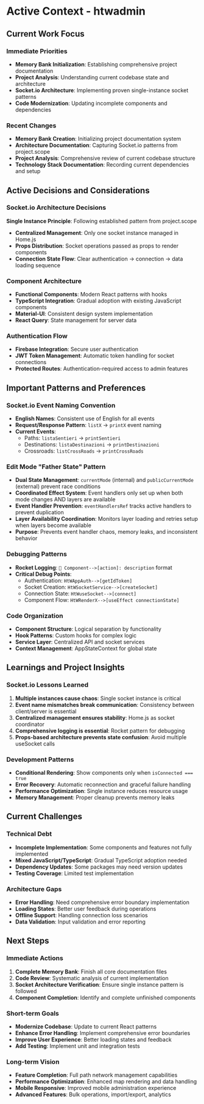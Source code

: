 # Active Context - htwadmin

## Current Work Focus

### Immediate Priorities
- **Memory Bank Initialization**: Establishing comprehensive project documentation
- **Project Analysis**: Understanding current codebase state and architecture
- **Socket.io Architecture**: Implementing proven single-instance socket patterns
- **Code Modernization**: Updating incomplete components and dependencies

### Recent Changes
- **Memory Bank Creation**: Initializing project documentation system
- **Architecture Documentation**: Capturing Socket.io patterns from project.scope
- **Project Analysis**: Comprehensive review of current codebase structure
- **Technology Stack Documentation**: Recording current dependencies and setup

## Active Decisions and Considerations

### Socket.io Architecture Decisions
**Single Instance Principle**: Following established pattern from project.scope
- **Centralized Management**: Only one socket instance managed in Home.js
- **Props Distribution**: Socket operations passed as props to render components
- **Connection State Flow**: Clear authentication → connection → data loading sequence

### Component Architecture
- **Functional Components**: Modern React patterns with hooks
- **TypeScript Integration**: Gradual adoption with existing JavaScript components
- **Material-UI**: Consistent design system implementation
- **React Query**: State management for server data

### Authentication Flow
- **Firebase Integration**: Secure user authentication
- **JWT Token Management**: Automatic token handling for socket connections
- **Protected Routes**: Authentication-required access to admin features

## Important Patterns and Preferences

### Socket.io Event Naming Convention
- **English Names**: Consistent use of English for all events
- **Request/Response Pattern**: `listX` → `printX` event naming
- **Current Events**:
  - Paths: `listaSentieri` → `printSentieri`
  - Destinations: `listaDestinazioni` → `printDestinazioni`
  - Crossroads: `listCrossRoads` → `printCrossRoads`

### Edit Mode "Father State" Pattern
- **Dual State Management**: `currentMode` (internal) and `publicCurrentMode` (external) prevent race conditions
- **Coordinated Effect System**: Event handlers only set up when both mode changes AND layers are available
- **Event Handler Prevention**: `eventHandlersRef` tracks active handlers to prevent duplication
- **Layer Availability Coordination**: Monitors layer loading and retries setup when layers become available
- **Purpose**: Prevents event handler chaos, memory leaks, and inconsistent behavior

### Debugging Patterns
- **Rocket Logging**: `🚀 Component-->[action]: description` format
- **Critical Debug Points**:
  - Authentication: `HtWAppAuth-->[getIdToken]`
  - Socket Creation: `HtWSocketService-->[createSocket]`
  - Connection State: `HtWuseSocket-->[connect]`
  - Component Flow: `HtWRenderX-->[useEffect connectionState]`

### Code Organization
- **Component Structure**: Logical separation by functionality
- **Hook Patterns**: Custom hooks for complex logic
- **Service Layer**: Centralized API and socket services
- **Context Management**: AppStateContext for global state

## Learnings and Project Insights

### Socket.io Lessons Learned
1. **Multiple instances cause chaos**: Single socket instance is critical
2. **Event name mismatches break communication**: Consistency between client/server is essential
3. **Centralized management ensures stability**: Home.js as socket coordinator
4. **Comprehensive logging is essential**: Rocket pattern for debugging
5. **Props-based architecture prevents state confusion**: Avoid multiple useSocket calls

### Development Patterns
- **Conditional Rendering**: Show components only when `isConnected === true`
- **Error Recovery**: Automatic reconnection and graceful failure handling
- **Performance Optimization**: Single instance reduces resource usage
- **Memory Management**: Proper cleanup prevents memory leaks

## Current Challenges

### Technical Debt
- **Incomplete Implementation**: Some components and features not fully implemented
- **Mixed JavaScript/TypeScript**: Gradual TypeScript adoption needed
- **Dependency Updates**: Some packages may need version updates
- **Testing Coverage**: Limited test implementation

### Architecture Gaps
- **Error Handling**: Need comprehensive error boundary implementation
- **Loading States**: Better user feedback during operations
- **Offline Support**: Handling connection loss scenarios
- **Data Validation**: Input validation and error reporting

## Next Steps

### Immediate Actions
1. **Complete Memory Bank**: Finish all core documentation files
2. **Code Review**: Systematic analysis of current implementation
3. **Socket Architecture Verification**: Ensure single instance pattern is followed
4. **Component Completion**: Identify and complete unfinished components

### Short-term Goals
- **Modernize Codebase**: Update to current React patterns
- **Enhance Error Handling**: Implement comprehensive error boundaries
- **Improve User Experience**: Better loading states and feedback
- **Add Testing**: Implement unit and integration tests

### Long-term Vision
- **Feature Completion**: Full path network management capabilities
- **Performance Optimization**: Enhanced map rendering and data handling
- **Mobile Responsive**: Improved mobile administration experience
- **Advanced Features**: Bulk operations, import/export, analytics

